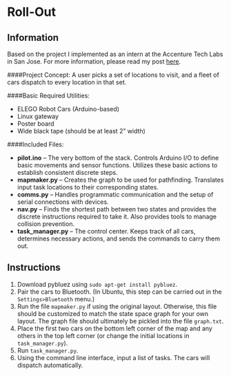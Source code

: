 # Roll-Out
## Information
Based on the project I implemented as an intern at the Accenture Tech Labs in San Jose.  For more information, please read my post [here](https://medium.com/@emgoldberg1/autobots-roll-iot-80a77c099a20).

####Project Concept: 
A user picks a set of locations to visit, and a fleet of cars dispatch to every location in that set.

####Basic Required Utilities:
* ELEGO Robot Cars (Arduino-based)
* Linux gateway
* Poster board
* Wide black tape (should be at least 2” width)

####Included Files:
* **pilot.ino** – The very bottom of the stack.  Controls Arduino I/O to define basic movements and sensor functions.  Utilizes these basic actions to establish consistent discrete steps.
* **mapmaker.py** – Creates the graph to be used for pathfinding.  Translates input task locations to their corresponding states.
* **comms.py** – Handles programmatic communication and the setup of serial connections with devices.
* **nav.py** – Finds the shortest path between two states and provides the discrete instructions required to take it.  Also provides tools to manage collision prevention.
* **task_manager.py** – The control center.  Keeps track of all cars, determines necessary actions, and sends the commands to carry them out.

## Instructions
1.	Download pybluez using ```sudo apt-get install pybluez```.
2.	Pair the cars to Bluetooth.  (In Ubuntu, this step can be carried out in the ```Settings>Bluetooth``` menu.)
3.	Run the file ```mapmaker.py``` if using the original layout.  Otherwise, this file should be customized to match the state space graph for your own layout.  The graph file should ultimately be pickled into the file ```graph.txt```.
4.	Place the first two cars on the bottom left corner of the map and any others in the top left corner (or change the initial locations in ```task_manager.py```).
5.	Run ```task_manager.py```.
6.	Using the command line interface, input a list of tasks.  The cars will dispatch automatically.
